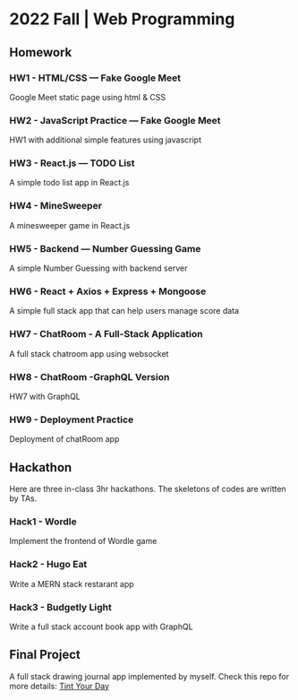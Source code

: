 # 2022 Fall | Web Programming
## Homework
### HW1 - HTML/CSS — Fake Google Meet  
Google Meet static page using html & CSS
### HW2 - JavaScript Practice — Fake Google Meet
HW1 with additional simple features using javascript
### HW3 - React.js — TODO List
A simple todo list app in React.js
### HW4 - MineSweeper
A minesweeper game in React.js
### HW5 - Backend — Number Guessing Game
A simple Number Guessing with backend server
### HW6 - React + Axios + Express + Mongoose
A simple full stack app that can help users manage score data
### HW7 - ChatRoom - A Full-Stack Application
A full stack chatroom app using websocket
### HW8 - ChatRoom -GraphQL Version
HW7 with GraphQL
### HW9 - Deployment Practice
Deployment of chatRoom app

## Hackathon
Here are three in-class 3hr hackathons. The skeletons of codes are written by TAs.
### Hack1 - Wordle
Implement the frontend of Wordle game
### Hack2 - Hugo Eat
Write a MERN stack restarant app
### Hack3 - Budgetly Light
Write a full stack account book app with GraphQL  

## Final Project
A full stack drawing journal app implemented by myself. Check this repo for more details: 
[Tint Your Day](https://github.com/onionlai/tint-your-day)  